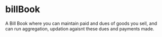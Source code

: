 # billBook
A Bill Book where you can maintain paid and dues of goods you sell, and can run aggregation, updation agaisnt these dues and payments made.
